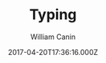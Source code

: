 ---
title: Typing
github: 'https://github.com/williamcanin/typing-jekyll-template'
demo: 'https://williamcanin.github.io/typing-jekyll-template/'
author: William Canin
ssg:
  - Jekyll
cms:
  - No Cms
date: 2017-04-20T17:36:16.000Z
github_branch: master
description: >-
  :syringe: Typing, is a template for Jekyll built especially for those who want
  to have a blog and pages quickly and lightly.
stale: false
---